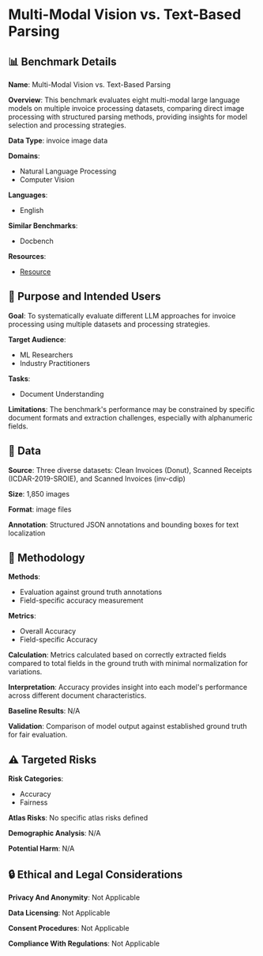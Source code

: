 # Multi-Modal Vision vs. Text-Based Parsing

## 📊 Benchmark Details

**Name**: Multi-Modal Vision vs. Text-Based Parsing

**Overview**: This benchmark evaluates eight multi-modal large language models on multiple invoice processing datasets, comparing direct image processing with structured parsing methods, providing insights for model selection and processing strategies.

**Data Type**: invoice image data

**Domains**:
- Natural Language Processing
- Computer Vision

**Languages**:
- English

**Similar Benchmarks**:
- Docbench

**Resources**:
- [Resource](https://anonymous.4open.science/r/invoice%20benchmark%20paper-4361/README.md)

## 🎯 Purpose and Intended Users

**Goal**: To systematically evaluate different LLM approaches for invoice processing using multiple datasets and processing strategies.

**Target Audience**:
- ML Researchers
- Industry Practitioners

**Tasks**:
- Document Understanding

**Limitations**: The benchmark's performance may be constrained by specific document formats and extraction challenges, especially with alphanumeric fields.

## 💾 Data

**Source**: Three diverse datasets: Clean Invoices (Donut), Scanned Receipts (ICDAR-2019-SROIE), and Scanned Invoices (inv-cdip)

**Size**: 1,850 images

**Format**: image files

**Annotation**: Structured JSON annotations and bounding boxes for text localization

## 🔬 Methodology

**Methods**:
- Evaluation against ground truth annotations
- Field-specific accuracy measurement

**Metrics**:
- Overall Accuracy
- Field-specific Accuracy

**Calculation**: Metrics calculated based on correctly extracted fields compared to total fields in the ground truth with minimal normalization for variations.

**Interpretation**: Accuracy provides insight into each model's performance across different document characteristics.

**Baseline Results**: N/A

**Validation**: Comparison of model output against established ground truth for fair evaluation.

## ⚠️ Targeted Risks

**Risk Categories**:
- Accuracy
- Fairness

**Atlas Risks**:
No specific atlas risks defined

**Demographic Analysis**: N/A

**Potential Harm**: N/A

## 🔒 Ethical and Legal Considerations

**Privacy And Anonymity**: Not Applicable

**Data Licensing**: Not Applicable

**Consent Procedures**: Not Applicable

**Compliance With Regulations**: Not Applicable
